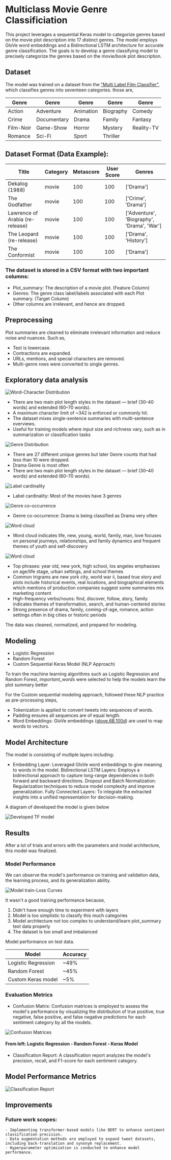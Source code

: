 # Multiclass Movie Genre Classificiation

This project leverages a sequential Keras model to categorize genres based on the movie plot description into 17 distinct genres. The model employs GloVe word embeddings and a Bidirectional LSTM architecture for accurate genre classification. The goals is to develop a genre classifying model to precisely categorize the genres based on the movie/book plot description.

## Dataset

The model was trained on a dataset from the ["Multi Label Film Classifier"](https://www.kaggle.com/datasets/mdzarinhossain/multi-label-film-classifier), which classifies genres into seventeen categories. those are, 

| Genre       | Genre       | Genre       | Genre       | Genre      |
|-------------|-------------|-------------|-------------|------------|
| Action      | Adventure   | Animation   | Biography   | Comedy     |
| Crime       | Documentary | Drama       | Family      | Fantasy    |
| Film-Noir   | Game-Show   | Horror      | Mystery     | Reality-TV |
| Romance     | Sci-Fi      | Sport       | Thriller    |            |


## Dataset Format (Data Example):

| Title                         | Category | Metascore | User Score | Genres                                    |
|------------------------------|----------|-----------|------------|--------------------------------------------|
| Dekalog (1988)               | movie    | 100       | 100        | ['Drama']                                  |
| The Godfather                | movie    | 100       | 100        | ['Crime', 'Drama']                         |
| Lawrence of Arabia (re-release) | movie | 100       | 100        | ['Adventure', 'Biography', 'Drama', 'War'] |
| The Leopard (re-release)     | movie    | 100       | 100        | ['Drama', 'History']                       |
| The Conformist               | movie    | 100       | 100        | ['Drama']                                  |



### The dataset is stored in a CSV format with two important columns:
- Plot_summary: The description of a movie plot. (Feature Column)
- Genres: The genre class label/labels associated with each Plot summary. (Target Column)
- Other columns are irrelevant, and hence are dropped.

## Preprocessing

Plot summaries are cleaned to eliminate irrelevant information and reduce noise and nuances. Such as,
- Text is lowercase.
- Contractions are expanded.
- URLs, mentions, and special characters are removed.
- Multi-genre rows were converted to single genres.

## Exploratory data analysis

![Word-Character Distribution](https://raw.githubusercontent.com/shefat26/capstonProject/refs/heads/main/figures/wcc_dist.png) 

- There are two main plot length styles in the dataset — brief (30–40 words) and extended (60–70 words).
- A maximum character limit of ~342 is enforced or commonly hit.
- The dataset mixes single-sentence summaries with multi-sentence overviews.
- Useful for training models where input size and richness vary, such as in summarization or classification tasks

![Genre Distribution](https://raw.githubusercontent.com/shefat26/capstonProject/refs/heads/main/figures/genre_count.png) 
- There are 27 different unique genres but later Genre counts that had less than 10 were dropped.
- Drama Genre is most often
- There are two main plot length styles in the dataset — brief (30–40 words) and extended (60–70 words).

![Label cardinality](https://raw.githubusercontent.com/shefat26/capstonProject/refs/heads/main/figures/label_cardi.png) 
- Label cardinality: Most of the movies have 3 genres

![Genre co-occurrence](https://raw.githubusercontent.com/shefat26/capstonProject/refs/heads/main/figures/co_occurance.png) 
- Genre co-occurrence: Drama is being classified as Drama very often


![Word cloud](https://raw.githubusercontent.com/shefat26/capstonProject/refs/heads/main/figures/word_cloud.png) 
- Word cloud indicates life, new, young, world, family, man, love focuses on personal journeys, relationships, and family dynamics and frequent themes of youth and self-discovery

![Word cloud](https://raw.githubusercontent.com/shefat26/capstonProject/refs/heads/main/figures/tf_idf_table.PNG) 
- Top phrases: year old, new york, high school, los angeles emphasises on age/life stage, urban settings, and school themes
- Common trigrams are new york city, world war ii, based true story and plots include historical events, real locations, and biographical elements which mentions of production companies suggest some summaries mix marketing content
- High-frequency verbs/nouns: find, discover, follow, story, family indicates themes of transformation, search, and human-centered stories
- Strong presence of drama, family, coming-of-age, romance, action settings often in big cities or historic periods


The data was cleaned, normalized, and prepared for modeling.


## Modeling

- Logistic Regression 
- Random Forest
- Custom Sequential Keras Model (NLP Approach)

To train the machine learning algorithms such as Logistic Regression and Random Forest, _important_words_ were selected to help the models learn the plot summary better

For the Custom sequential modeling approach, followed these NLP practice as pre-processing steps,

- Tokenization is applied to convert tweets into sequences of words.
- Padding ensures all sequences are of equal length.
- Word Embeddings: GloVe embeddings ([glove.6B.100d](https://www.kaggle.com/datasets/danielwillgeorge/glove6b100dtxt)) are used to map words to vectors.
 

## Model Architecture

The model is consisting of multiple layers including:

- Embedding Layer: Leveraged GloVe word embeddings to give meaning to words in the model.
    Bidirectional LSTM Layers: Employs a bidirectional approach to capture long-range dependencies in both forward and backward directions.
    Dropout and Batch Normalization: Regularization techniques to reduce model complexity and improve generalization.
    Fully Connected Layers: To integrate the extracted insights into a unified representation for decision-making.

A diagram of developed the model is given below

![Developed TF model](https://raw.githubusercontent.com/shefat26/capstonProject/refs/heads/main/figures/model_arch.png) 



 
## Results

After a lot of trials and errors with the parameters and model architecture, this model was finalized.

### Model Performance

We can observe the model's performance on training and validation data, the learning process, and its generalization ability.

![Model train-Loss Curves](https://raw.githubusercontent.com/shefat26/capstonProject/refs/heads/main/figures/train_valid_curves.PNG) 

It wasn't a good training performance because, 

1. Didn't have enough time to experiment with layers
2. Model is too simplistic to classify this much categories
3. Model architecture not too complex to understand/learn plot_summary text data properly
4. The dataset is too small and imbalanced

Model performance on test data.

| Model                         |  Accuracy |
|-------------------------------|-----------|
| Logistic Regression           |   ~49%    |
| Random Forest                 |   ~45%    |
| Custom Keras model            |   ~5%     |


### Evaluation Metrics

- Confusion Matrix: Confusion matrices is employed to assess the model's performance by visualizing the distribution of true positive, true negative, false positive, and false negative predictions for each sentiment category by all the models.

![Confusion Matrices](https://raw.githubusercontent.com/shefat26/capstonProject/refs/heads/main/figures/cfs.png)

#### From left: Logistic Regression - Random Forest - Keras Model

- Classification Report: A classification report analyzes the model's precision, recall, and F1-score for each sentiment category.

## Model Performance Metrics

![Classification Report](https://raw.githubusercontent.com/shefat26/capstonProject/refs/heads/main/figures/crcm.PNG) 



## Improvements

### Future work scopes:

    - Implementing transformer-based models like BERT to enhance sentiment classification precision.
    - Data augmentation methods are employed to expand tweet datasets, including back-translation and synonym replacement.
    - Hyperparameter optimization is conducted to enhance model performance.


<!-- 
## Explainable AI Integration (LIME: Local Interpretable Model-agnostic Explanations)

I aimed to enhance the interpretability of the model's predictions by integrating eXplainable AI (XAI) techniques. Specifically, I focused on implementing LIME (Local Interpretable Model-Agnostic Explanations). LIME works by approximating the complex model's behavior locally around a specific instance, creating a simpler, interpretable model to explain the prediction.

By incorporating LIME, I sought to understand the factors influencing the model's decisions. This would improve the model's transparency and help identify potential biases or errors.****
-->

